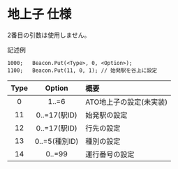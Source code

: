 # 地上子 仕様
2番目の引数は使用しません。

記述例
```
1000;	Beacon.Put(<Type>, 0, <Option>);
1100;	Beacon.Put(11, 0, 1); // 始発駅を谷上に設定
```

|Type|Option|概要|
|:--:|:--:|:--|
|0|1..=6|ATO地上子の設定(未実装)|
|11|0..=17(駅ID)|始発駅の設定|
|12|0..=17(駅ID)|行先の設定|
|13|0..=5(種別ID)|種別の設定|
|14|0..=99|運行番号の設定|